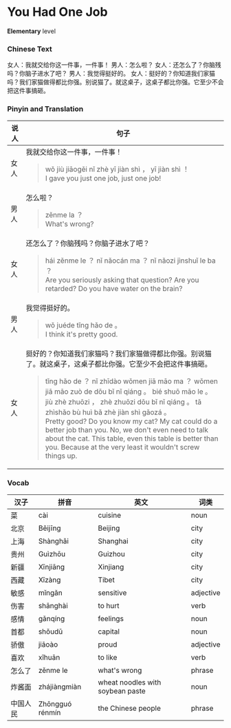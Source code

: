 # You Had One Job
**Elementary** level
### Chinese Text
女人：我就交给你这一件事，一件事！
男人：怎么啦？
女人：还怎么了？你脑残吗？你脑子进水了吧？
男人：我觉得挺好的。
女人：挺好的？你知道我们家猫吗？我们家猫做得都比你强。别说猫了。就这桌子，这桌子都比你强。它至少不会把这件事搞砸。

### Pinyin and Translation
|说人|句子|
|----|----|
|女人|我就交给你这一件事，一件事！<blockquote>wǒ jiù jiāogěi nǐ zhè yī  jiàn shì ， yī jiàn shì ！<br />I gave you just one job, just one job!</blockquote>|
|男人|怎么啦？<blockquote>zěnme la ？<br />What's wrong?</blockquote>|
|女人|还怎么了？你脑残吗？你脑子进水了吧？<blockquote>hái zěnme le ？ nǐ nǎocán ma ？ nǐ nǎozi jìnshuǐ le ba ？<br />Are you seriously asking that question? Are you retarded? Do you have water on the brain?</blockquote>|
|男人|我觉得挺好的。<blockquote>wǒ juéde tǐng hǎo de 。<br />I think it's pretty good.</blockquote>|
|女人|挺好的？你知道我们家猫吗？我们家猫做得都比你强。别说猫了。就这桌子，这桌子都比你强。它至少不会把这件事搞砸。<blockquote>tǐng hǎo de ？ nǐ zhīdào wǒmen jiā māo ma ？ wǒmen jiā māo zuò de dōu bǐ nǐ qiáng 。 bié shuō māo le 。 jiù zhè zhuōzi ， zhè zhuōzi dōu bǐ nǐ qiáng 。 tā zhìshǎo bù huì bǎ zhè  jiàn shì gǎozá 。<br />Pretty good? Do you know my cat? My cat could do a better job than you. No, we don't even need to talk about the cat. This table, even this table is better than you. Because at the very least it wouldn't screw things up.</blockquote>|
### Vocab
|汉子|拼音|英文|词类|
|----|----|----|----|
|菜|cài|cuisine|noun|
|北京|Běijīng|Beijing|city|
|上海|Shànghǎi|Shanghai|city|
|贵州|Guìzhōu|Guizhou|city|
|新疆|Xīnjiāng|Xinjiang|city|
|西藏|Xīzàng|Tibet|city|
|敏感|mǐngǎn|sensitive|adjective|
|伤害|shānghài|to hurt|verb|
|感情|gǎnqíng|feelings|noun|
|首都|shǒudū|capital|noun|
|骄傲|jiāoào|proud|adjective|
|喜欢|xǐhuān|to like|verb|
|怎么了|zěnme le|what's wrong|phrase|
|炸酱面|zhájiàngmiàn|wheat noodles with soybean paste|noun|
|中国人民|Zhōngguó rénmín|the Chinese people|phrase|
